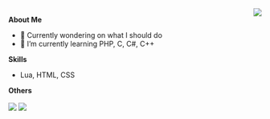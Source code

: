 <a href="#">
  <img align="right" src="https://github-readme-stats.vercel.app/api?username=TearTyr&count_private=true&show_icons=true" />
</a>


**About Me**

- 🔭 Currently wondering on what I should do
- 🌱 I’m currently learning PHP, C, C#, C++

**Skills**

- Lua, HTML, CSS

**Others**


<img align="center" src="https://github-readme-stats.vercel.app/api/top-langs/?username=TearTyr&layout=compact" />
<img align="center" src="https://osu-sig.vercel.app/card?user=Homeless%20Gaming&mode=std&lang=en&blur=6&animation=true&hue=255" />
